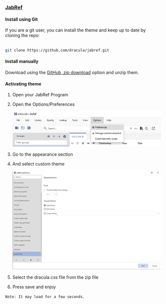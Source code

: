 ### [JabRef](https://www.jabref.org/)

#### Install using Git

If you are a git user, you can install the theme and keep up to date by cloning the repo:

```bash

git clone https://github.com/dracula/jabref.git

```

#### Install manually

Download using the [GitHub .zip download](https://github.com/mai-space/theme-jabref-dracula/archive/refs/heads/main.zip) option and unzip them.

#### Activating theme

1. Open your JabRef Program

2. Open the Options/Preferences

   ![Options Tab](https://raw.githubusercontent.com/dracula/jabref/main/screenshots/options.png)

3. Go to the appearance section

4. And select custom theme

   ![Options Tab](https://raw.githubusercontent.com/dracula/jabref/main/screenshots/custom-theme.png)

5. Select the dracula.css file from the zip file

6. Press save and enjoy

`Note: It may load for a few seconds.`
